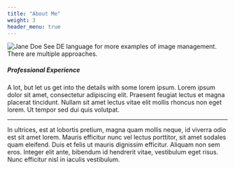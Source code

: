 ```yaml
---
title: "About Me"
weight: 3
header_menu: true
---
```


<!-- 
Neither embedded figure shortcode, nor Markdown hook were able to render image from asset. 
You would have to .Resouces.GetMatch via custom shortcode.
![Jane Doe](/images/asset-happy-ethnic-woman-sitting-at-table-with-laptop-3769021.jpg) 
-->
![Jane Doe](/images/static-happy-ethnic-woman-sitting-at-table-with-laptop-3769021.jpg) 
See DE language for more examples of image management. There are multiple approaches.

##### Professional Experience

A lot, but let us get into the details with some lorem ipsum. Lorem ipsum dolor sit amet, consectetur adipiscing elit. Praesent feugiat lectus et magna placerat tincidunt. Nullam sit amet lectus vitae elit mollis rhoncus non eget lorem. Ut tempor sed dui quis volutpat.

----

In ultrices, est at lobortis pretium, magna quam mollis neque, id viverra odio est sit amet lorem. Mauris efficitur nunc vel lectus porttitor, sit amet sodales quam eleifend. Duis et felis ut mauris dignissim efficitur. Aliquam non sem eros. Integer elit ante, bibendum id hendrerit vitae, vestibulum eget risus. Nunc efficitur nisl in iaculis vestibulum.